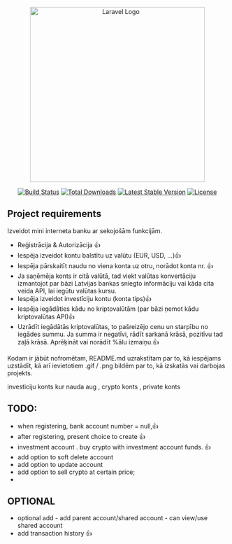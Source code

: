 <p align="center"><a href="https://laravel.com" target="_blank"><img src="https://raw.githubusercontent.com/laravel/art/master/logo-lockup/5%20SVG/2%20CMYK/1%20Full%20Color/laravel-logolockup-cmyk-red.svg" width="400" alt="Laravel Logo"></a></p>

<p align="center">
<a href="https://github.com/laravel/framework/actions"><img src="https://github.com/laravel/framework/workflows/tests/badge.svg" alt="Build Status"></a>
<a href="https://packagist.org/packages/laravel/framework"><img src="https://img.shields.io/packagist/dt/laravel/framework" alt="Total Downloads"></a>
<a href="https://packagist.org/packages/laravel/framework"><img src="https://img.shields.io/packagist/v/laravel/framework" alt="Latest Stable Version"></a>
<a href="https://packagist.org/packages/laravel/framework"><img src="https://img.shields.io/packagist/l/laravel/framework" alt="License"></a>
</p>

## Project requirements
Izveidot mini interneta banku ar sekojošām funkcijām.
- Reģistrācija & Autorizācija  👍
- Iespēja izveidot kontu balstītu uz valūtu (EUR, USD, ...)👍
- Iespēja pārskaitīt naudu no viena konta uz otru, norādot konta nr. 👍
- Ja saņēmēja konts ir citā valūtā, tad viekt valūtas konvertāciju izmantojot par bāzi Latvijas bankas sniegto informāciju vai kāda cita veida API, lai iegūtu valūtas kursu.
- Iespēja izveidot investīciju kontu (konta tips)👍
- Iespēja iegādāties kādu no kriptovalūtām (par bāzi ņemot kādu kriptovalūtas API)👍
- Uzrādīt iegādātās kriptovalūtas, to pašreizējo cenu un starpību no iegādes summu. Ja summa ir negatīvi, rādīt sarkanā krāsā, pozitīvu tad zaļā krāsā. Aprēķināt vai norādīt %ālu izmaiņu.👍

Kodam ir jābūt nofromētam, README.md uzrakstītam par to, kā iespējams uzstādīt, kā arī ievietotiem .gif / .png bildēm par to, kā izskatās vai darbojas projekts.

investiciju konts kur nauda aug ,
crypto konts ,
private konts
## TODO:
- when registering, bank account number = null,👍
- after registering, present choice to create 👍
- investment account . buy crypto with investment account funds. 👍
- add option to soft delete account
- add option to update account 
- add option to sell crypto at certain price;
- 


## OPTIONAL
- optional add - add parent account/shared account - can view/use shared account
- add transaction history 👍

